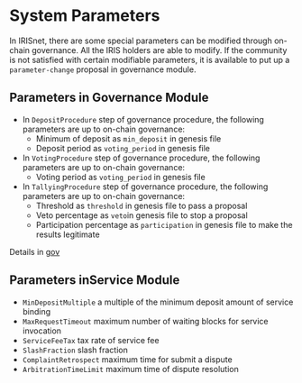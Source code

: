 # System Parameters

In IRISnet, there are some special parameters can be modified through on-chain governance. 
All the IRIS holders are able to modify. If the community is not satisfied with certain modifiable 
parameters, it is available to put up a `parameter-change` proposal in governance module.

## Parameters in Governance Module

* In `DepositProcedure` step of governance procedure, the following parameters are up to on-chain governance:
  * Minimum of deposit as `min_deposit` in genesis file
  * Deposit period as `voting_period` in genesis file
* In `VotingProcedure`  step of governance procedure, the following parameters are up to on-chain governance:
   * Voting period as `voting_period` in genesis file
* In `TallyingProcedure`  step of governance procedure, the following parameters are up to on-chain governance:
   * Threshold as `threshold` in genesis file to pass a proposal 
   * Veto percentage as `veto`in genesis file to stop a proposal 
   * Participation percentage as `participation` in genesis file to make the results legitimate

Details in [gov](../governance.md)

## Parameters inService Module

* `MinDepositMultiple`    a multiple of the minimum deposit amount of service binding
* `MaxRequestTimeout`     maximum number of waiting blocks for service invocation
* `ServiceFeeTax`         tax rate of service fee
* `SlashFraction`         slash fraction
* `ComplaintRetrospect`   maximum time for submit a dispute
* `ArbitrationTimeLimit`  maximum time of dispute resolution